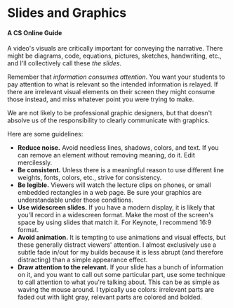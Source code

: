 # Slides and Graphics
#### A CS Online Guide

A video's visuals are critically important for conveying the
narrative. There might be diagrams, code, equations, pictures,
sketches, handwriting, etc., and I'll collectively call these _the
slides_.

Remember that *information consumes attention*. You want your students
to pay attention to what is relevant so the intended information is
relayed. If there are irrelevant visual elements on their screen they
might consume those instead, and miss whatever point you were trying
to make.

We are not likely to be professional graphic designers, but that
doesn't absolve us of the responsibility to clearly communicate with
graphics.

Here are some guidelines:

* **Reduce noise.** Avoid needless lines, shadows, colors, and
  text. If you can remove an element without removing meaning, do
  it. Edit mercilessly.
* **Be consistent.** Unless there is a meaningful reason to use
  different line weights, fonts, colors, etc., strive for consistency.
* **Be legible.** Viewers will watch the lecture clips on phones, or
  small embedded rectangles in a web page. Be sure your graphics are
  understandable under those conditions.
* **Use widescreen slides.** If you have a modern display, it is
  likely that you'll record in a widescreen format. Make the most of
  the screen's space by using slides that match it. For Keynote, I
  recommend 16:9 format.
* **Avoid animation.** It is tempting to use animations and visual
  effects, but these generally distract viewers' attention. I almost
  exclusively use a subtle fade in/out for my builds because it is
  less abrupt (and therefore distracting) than a simple appearance
  effect.
* **Draw attention to the relevant.** If your slide has a bunch of
  information on it, and you want to call out some particular part,
  use some technique to call attention to what you're talking
  about. This can be as simple as waving the mouse around. I typically
  use colors: irrelevant parts are faded out with light gray, relevant
  parts are colored and bolded.
